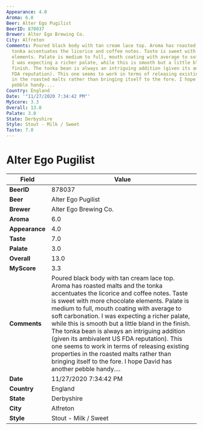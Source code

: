 ```yaml
---
Appearance: 4.0
Aroma: 6.0
Beer: Alter Ego Pugilist
BeerID: 878037
Brewer: Alter Ego Brewing Co.
City: Alfreton
Comments: Poured black body with tan cream lace top. Aroma has roasted malts and the
  tonka accentuates the licorice and coffee notes. Taste is sweet with more chocolate
  elements. Palate is medium to full, mouth coating with average to soft carbonation.
  I was expecting a richer palate, while this is smooth but a little bland in the
  finish. The tonka bean is always an intriguing addition (given its ambivalent US
  FDA reputation). This one seems to work in terms of releasing existing properties
  in the roasted malts rather than bringing itself to the fore. I hope David has another
  pebble handy....
Country: England
Date: '"11/27/2020 7:34:42 PM"'
MyScore: 3.3
Overall: 13.0
Palate: 3.0
State: Derbyshire
Style: Stout - Milk / Sweet
Taste: 7.0
---
```


# Alter Ego Pugilist

| Field         | Value |
|---------------|-------|
| **BeerID** | 878037 |
| **Beer** | Alter Ego Pugilist |
| **Brewer** | Alter Ego Brewing Co. |
| **Aroma** | 6.0 |
| **Appearance** | 4.0 |
| **Taste** | 7.0 |
| **Palate** | 3.0 |
| **Overall** | 13.0 |
| **MyScore** | 3.3 |
| **Comments** | Poured black body with tan cream lace top. Aroma has roasted malts and the tonka accentuates the licorice and coffee notes. Taste is sweet with more chocolate elements. Palate is medium to full, mouth coating with average to soft carbonation. I was expecting a richer palate, while this is smooth but a little bland in the finish. The tonka bean is always an intriguing addition (given its ambivalent US FDA reputation). This one seems to work in terms of releasing existing properties in the roasted malts rather than bringing itself to the fore. I hope David has another pebble handy.... |
| **Date** | 11/27/2020 7:34:42 PM |
| **Country** | England |
| **State** | Derbyshire |
| **City** | Alfreton |
| **Style** | Stout - Milk / Sweet |

